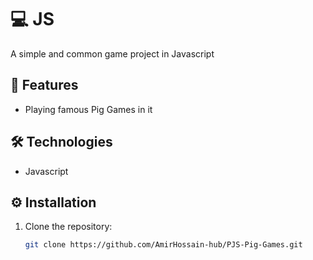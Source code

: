 # 💻 JS 

A simple and common game project in Javascript 

## 🧠 Features
- Playing famous Pig Games in it

## 🛠️ Technologies
- Javascript

## ⚙️ Installation

1. Clone the repository:
   ```bash
   git clone https://github.com/AmirHossain-hub/PJS-Pig-Games.git
